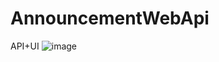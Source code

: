 # AnnouncementWebApi
API+UI
![image](https://github.com/AndriyBorkovich/AnnouncementWebApi/assets/92755910/b63eaabd-abd8-4e98-9696-7fad411f3db1)
